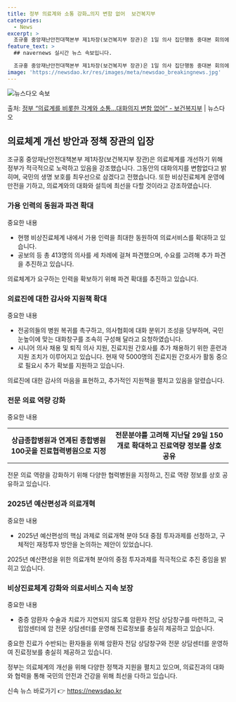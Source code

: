 ```yaml
---
title: 정부 의료계와 소통 강화…의지 변함 없어  보건복지부
categories:
  - News
excerpt: >
  조규홍 중앙재난안전대책본부 제1차장(보건복지부 장관)은 1일 의사 집단행동 중대본 회의에서 정부의 대화의지에…
feature_text: >
  ## navernews 실시간 뉴스 속보입니다.

  조규홍 중앙재난안전대책본부 제1차장(보건복지부 장관)은 1일 의사 집단행동 중대본 회의에서 정부의 대화의지에…
image: 'https://newsdao.kr/res/images/meta/newsdao_breakingnews.jpg'
---
```


![뉴스다오 속보](https://newsdao.kr/res/images/meta/newsdao_breakingnews.jpg)

<p>출처: <a href="https://newsdao.kr/3472" rel="dofollow">정부 “의료계를 비롯한 각계와 소통…대화의지 변함 없어” - 보건복지부</a> | 뉴스다오</p>

<h2 data-ke-size="size26">의료체계 개선 방안과 정책 장관의 입장</h2>

<p data-ke-size="size16">조규홍 중앙재난안전대책본부 제1차장(보건복지부 장관)은 의료체계를 개선하기 위해 정부가 적극적으로 노력하고 있음을 강조했습니다. 그동안의 대화의지를 변함없다고 밝히며, 국민의 생명 보호를 최우선으로 삼겠다고 전했습니다. 또한 비상진료체계 운영에 만전을 기하고, 의료계와의 대화와 설득에 최선을 다할 것이라고 강조하였습니다.</p>

<h3 data-ke-size="size24">가용 인력의 동원과 파견 확대</h3>
<p data-ke-size="size16">중요한 내용</p>
<ul>
  <li>현행 비상진료체계 내에서 가용 인력을 최대한 동원하여 의료서비스를 확대하고 있습니다.</li>
  <li>공보의 등 총 413명의 의사를 세 차례에 걸쳐 파견했으며, 수요를 고려해 추가 파견을 추진하고 있습니다.</li>
</ul>
<p data-ke-size="size16">의료체계가 요구하는 인력을 확보하기 위해 파견 확대를 추진하고 있습니다.</p>

<h3 data-ke-size="size24">의료진에 대한 감사와 지원책 확대</h3>
<p data-ke-size="size16">중요한 내용</p>
<ul>
  <li>전공의들의 병원 복귀를 촉구하고, 의사협회에 대화 분위기 조성을 당부하며, 국민 눈높이에 맞는 대화창구를 조속히 구성해 달라고 요청하였습니다.</li>
  <li>시니어 의사 채용 및 퇴직 의사 지원, 진료지원 간호사를 추가 채용하기 위한 훈련과 지원 조치가 이루어지고 있습니다. 현재 약 5000명의 진료지원 간호사가 활동 중으로 필요시 추가 확보를 지원하고 있습니다.</li>
</ul>
<p data-ke-size="size16">의료진에 대한 감사의 마음을 표현하고, 추가적인 지원책을 펼치고 있음을 알렸습니다.</p>

<h3 data-ke-size="size24">전문 의료 역량 강화</h3>
<p data-ke-size="size16">중요한 내용</p>
<table style="width: 100%;">
  <tbody>
    <tr>
      <td style="text-align: center; height: 17px;"><b>상급종합병원과 연계된 종합병원 100곳을 진료협력병원으로 지정</b></td>
      <td style="text-align: center; height: 17px;"><b>전문분야를 고려해 지난달 29일 150개로 확대하고 진료역량 정보를 상호 공유</b></td>
    </tr>
  </tbody>
</table>
<p data-ke-size="size16">전문 의료 역량을 강화하기 위해 다양한 협력병원을 지정하고, 진료 역량 정보를 상호 공유하고 있습니다.</p>

<h3 data-ke-size="size24">2025년 예산편성과 의료개혁</h3>
<p data-ke-size="size16">중요한 내용</p>
<ul>
  <li>2025년 예산편성의 핵심 과제로 의료개혁 분야 5대 중점 투자과제를 선정하고, 구체적인 재정투자 방안을 논의하는 제안이 있었습니다.</li>
</ul>
<p data-ke-size="size16">2025년 예산편성을 위한 의료개혁 분야의 중점 투자과제를 적극적으로 추진 중임을 밝히고 있습니다.</p>

<h3 data-ke-size="size24">비상진료체계 강화와 의료서비스 지속 보장</h3>
<p data-ke-size="size16">중요한 내용</p>
<ul>
  <li>중증 암환자 수술과 치료가 지연되지 않도록 암환자 전담 상담창구를 마련하고, 국립암센터에 암 전문 상담센터를 운영해 진료정보를 충실히 제공하고 있습니다.</li>
</ul>
<p data-ke-size="size16">중요한 진료가 수반되는 환자들을 위해 암환자 전담 상담창구와 전문 상담센터를 운영하여 진료정보를 충실히 제공하고 있습니다.</p>

<p data-ke-size="size16">정부는 의료체계의 개선을 위해 다양한 정책과 지원을 펼치고 있으며, 의료진과의 대화와 협력을 통해 국민의 안전과 건강을 위해 최선을 다하고 있습니다.</p>
 

신속 뉴스 바로가기 👉 <a href="https://newsdao.kr" rel="dofollow">https://newsdao.kr</a>


